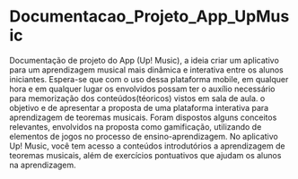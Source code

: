 # Documentacao_Projeto_App_UpMusic

Documentação de projeto do App (Up! Music), a ideia criar um aplicativo para um aprendizagem musical mais dinâmica e interativa entre os alunos iniciantes. 
Espera-se que com o uso dessa plataforma mobile, em qualquer hora e em qualquer lugar os envolvidos possam ter o auxílio necessário para memorização dos 
conteúdos(téoricos) vistos em sala de aula. o objetivo e de apresentar a proposta de uma plataforma interativa para aprendizagem de teoremas musicais. 
Foram dispostos alguns conceitos relevantes, envolvidos na proposta como gamificação, utilizando de elementos de jogos no processo de ensino-aprendizagem.
No aplicativo Up! Music, você tem acesso a conteúdos introdutórios a aprendizagem de teoremas musicais, além de exercícios pontuativos que ajudam os
alunos na aprendizagem.
